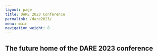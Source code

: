```yaml
---
layout: page
title: DARE 2023 Conference
permalink: /dare2023/
menu: main
navigation_weight: 8
---
```

## The future home of the DARE 2023 conference
